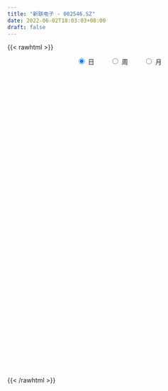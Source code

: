 ```yaml
---
title: "新联电子 - 002546.SZ"
date: 2022-06-02T18:03:03+08:00
draft: false
---
```

{{< rawhtml >}}
    <div style="text-align: center">
        <label style="padding: 1rem;"><input style="margin-right: .5rem" type="radio" name="period" value="D" checked onclick="period_change(this)">日</label>
        <label style="padding: 1rem;"><input style="margin-right: .5rem" type="radio" name="period" value="W" onclick="period_change(this)">周</label>
        <label style="padding: 1rem;"><input style="margin-right: .5rem" type="radio" name="period" value="M" onclick="period_change(this)">月</label>
    </div>
    <div id="chart" style="height: 700px;"></div> 
    <script type="text/javascript">
        const D_v = [25458.0,32261.0,32864.2,29383.33,43406.6,25658.0,47943.0,153432.0,89675.0,58118.17,30595.63,32075.29,45009.59,70791.46,46049.23,38234.3,62590.14,47671.0,34163.8,38005.6,66937.0,41324.8,51069.06,35814.59,30268.0,40626.0,21917.4,40155.0,22915.1,45415.25,25407.0,24013.0,27501.0,27678.8,61052.32,40990.8,33256.6,54341.08,40283.6,26544.2,24374.0,29679.6,63552.8,92047.0,84175.0,69710.0,91303.0,44021.93,94838.8,135465.8,90940.8,56051.8,87094.97,89252.0,46966.65,48334.0,88991.97,86268.34,78062.93,42833.2,75304.0,51144.0,64070.4,44718.0,156198.02,138652.03,104317.8,128582.4,110765.0,107349.92,184891.21,112792.19,110893.34,159595.39,78393.3,85302.8,98377.53,98719.58,96511.19,100420.39,78653.0,93485.91,94662.89,105097.82,193909.27,139108.38,123263.0,152229.48,114308.51,283771.06,219161.59,277258.46,213700.6,170849.32,149253.44,502526.9,498072.05,499593.93,314728.33,257528.5,238511.2,257002.58,518635.42,295926.0,196473.2,149613.75,109771.12,150864.05,169195.74,76079.07,132778.77,84387.74,82849.26,72964.23,98367.05,88659.1,94030.0,107468.21,79021.75,179234.81,155504.33,99129.61,89339.43,98286.03,89274.83,120998.0,172159.58,120444.0,150187.62,102462.14,106805.6,80237.46,101336.0,113264.16,86246.0,104921.0,129547.8,156780.03,129684.44,253393.82,377503.92,231024.2,183038.4,206332.01,144467.2,110276.0,118097.0,84822.6,67351.0,98599.06,94817.0,109314.2,127849.0,140017.2,111936.2,110762.6,110542.2,108972.72,153789.1,101330.21,163474.41,153994.51,124081.03,90283.6,144268.0,91707.62,90768.49,148429.0,95080.0,104730.53,119910.23,90388.26,96508.66,79001.0,87148.24,78106.6,53288.8,61856.0,121530.44,194107.35,96253.87,154481.35,189397.16,115617.35,185364.0,139521.4,382566.56,307315.63,1364936.99,1566355.3,994328.6,728860.01,798055.16,778338.8,653172.86,478201.59,461544.07,442563.16,371573.53,407747.35,247944.4,229190.8,222132.0,260301.39,244714.8,184173.0,292354.0,215200.03,239503.0,190036.0,185460.4,218698.15,257025.0,157786.0,173090.0,142898.89,122690.89,146421.09,167660.89,84896.0,101923.17,115163.0,172223.0,117332.03,276950.0,272780.68,171682.27,113659.8,133049.31,119055.06,76854.0,78867.94,93997.0,132970.0,85323.35,86823.23,78449.35,78530.11,97550.0,86928.95,99421.35,76921.7,123721.0,95758.0,79527.8,84301.2,81265.0,112546.91,119695.0,79193.0]
const D_histogram = [0.0,0.0012763533,0.0039210591,0.0059994917,0.0044094832,0.0050607041,0.0070710117,0.0117261985,0.0120247957,0.0140169434,0.0131051369,0.0123056472,0.0103140657,0.0114852581,0.0088076532,0.0044761633,0.0050685019,0.0029608076,0.0011790553,0.000330489,0.0033014388,0.0021213541,0.0028637448,0.0015747784,0.0003529304,-0.0058690153,-0.007865441,-0.0147489293,-0.0179193079,-0.0140881066,-0.0117807685,-0.0086081323,-0.008868899,-0.0074187123,-0.0043170691,-0.0009712554,-0.0014746395,-0.0049990536,-0.0051154283,-0.0056306568,-0.0063560365,-0.0058842695,-0.0002062369,0.0020560338,0.0065213297,0.0031840243,-0.00870517,-0.0125478979,-0.0072881553,0.0034177262,0.0073954828,0.0107598645,0.0148152577,0.0158665228,0.0149435867,0.015988465,0.0207282226,0.0242972661,0.021784642,0.0180949173,0.0067996452,0.0040775153,-0.0007958499,-0.0035694007,0.0066138804,0.0128821746,0.0176150285,0.0217354228,0.0252064018,0.0203728153,0.024580925,0.0201396876,0.018760418,0.0186916985,0.0162145236,0.0161497366,0.015010869,0.0100333936,0.0003353061,-0.0022412945,-0.0110631099,-0.012462633,-0.0167663564,-0.0239029074,-0.0145174847,-0.0099133827,-0.0129921163,-0.0289915949,-0.0317630968,-0.0215586415,-0.0107268485,0.0056983655,0.004971927,0.0030945637,-0.0108999951,0.0065596822,-0.0031446687,0.0114842842,0.0169592959,0.0138184253,0.0086013244,-0.0034068224,-0.0356268059,-0.0627905357,-0.079474434,-0.0840668046,-0.0832008015,-0.0749403017,-0.0750708321,-0.0694337508,-0.0552134805,-0.0477202206,-0.0357928926,-0.0248209307,-0.013690017,-0.0036499506,0.0071029258,0.016446352,0.0192736665,0.0286736703,0.0333388952,0.0385449674,0.0379856797,0.0375845778,0.034027104,0.0317910947,0.0323426406,0.026880624,0.0261707808,0.0284170706,0.0233992117,0.0191434513,0.0104394085,0.0019324618,-0.0021803453,-0.0001275381,0.0031297293,0.0050495146,0.0060188447,0.011433329,0.0250676445,0.0328712972,0.0333455194,0.0374212323,0.0332445173,0.0246766964,0.0131113349,0.0079016847,0.0031017002,0.0019939232,0.0007011707,0.0025495325,0.0075403321,0.0052874659,0.0049822245,-0.000479404,-0.0005892596,-0.0005285088,0.0034662544,0.002689525,-0.0035960025,-0.0008712882,-0.0041271565,-0.0058460404,-0.0167089675,-0.0205703117,-0.0248993107,-0.0420012756,-0.043780663,-0.0504411549,-0.0405516099,-0.0277347663,-0.0124154624,-0.0026841972,0.0043169359,0.003486435,0.0041645741,0.0012760219,0.0077876306,0.0134502128,0.0182531439,0.0254147654,0.0278778291,0.0259269175,0.0180617058,0.018347846,0.0230481007,0.0525522926,0.0653041975,0.0999239612,0.0913243122,0.0788525927,0.0759151811,0.0604275244,0.0485967821,0.0414820779,0.0197327677,-0.0126467768,-0.0250740435,-0.0370505351,-0.04356498,-0.0500441883,-0.056685776,-0.055293659,-0.0641293624,-0.0640882569,-0.0545103644,-0.0444382605,-0.0395885202,-0.0407287638,-0.0441944575,-0.0392626432,-0.0464672492,-0.051222493,-0.0623727963,-0.0608503055,-0.0621748769,-0.0574146669,-0.0572556085,-0.0534765373,-0.0430374971,-0.035893201,-0.0413175208,-0.0427539032,-0.0644923404,-0.0874583302,-0.0919215298,-0.0920021827,-0.0769966645,-0.059528316,-0.0470399455,-0.02992408,-0.0139277123,-0.0045452493,0.0065920282,0.0182303303,0.0276164854,0.0324833505,0.0399320366,0.0459647661,0.0526035226,0.0591542164,0.0504934289,0.049868077,0.0490928898,0.0455998262,0.0436733144,0.0446446676,0.0485560254,0.0508035291]
const D_fast = [0.0,0.0015954416,0.0052204122,0.0087987178,0.00831108,0.0102274769,0.0140055375,0.0215922739,0.02489707,0.0303934536,0.0327579313,0.0350348533,0.0356217883,0.0396642952,0.0391886036,0.0359761546,0.0378356186,0.0364681262,0.0349811378,0.0342151937,0.0380115032,0.037361757,0.0388200839,0.0379248121,0.0367911967,0.0291019972,0.0251392113,0.0145684906,0.006918285,0.0072274597,0.0065896056,0.0076102088,0.0051322174,0.0047277259,0.0067501019,0.0098531018,0.0089810578,0.0042068803,0.0028116485,0.0008887558,-0.0014256331,-0.0024249334,0.0032015399,0.0059778191,0.0120734474,0.0095321482,-0.0045333387,-0.011513041,-0.0080753373,0.0034849758,0.0093116031,0.015365951,0.0231251585,0.0281430544,0.0309560149,0.0359980095,0.0459198228,0.0555631828,0.0584967191,0.0593307238,0.049735363,0.0480326119,0.0429602842,0.0392943832,0.0511311345,0.0606199723,0.0697565834,0.0793108333,0.0890834128,0.0893430302,0.0996963711,0.1002900556,0.1036008904,0.1082050956,0.1097815515,0.1137541988,0.1163680483,0.1138989214,0.1042846604,0.1011477361,0.0895601432,0.085044962,0.0765496495,0.0634373716,0.0691934231,0.0713191795,0.0649924167,0.0417450395,0.0310327634,0.0358475583,0.0439976392,0.0618474445,0.0623639878,0.0612602654,0.0445407079,0.0636403057,0.0531497877,0.0706498116,0.0803646473,0.080678383,0.0776116131,0.0647517608,0.0236250758,-0.0192362879,-0.0557887947,-0.0813978664,-0.1013320638,-0.1118066393,-0.1307048778,-0.1424262341,-0.142009334,-0.1464461293,-0.1434670244,-0.1387002952,-0.1309918857,-0.121864307,-0.1093356991,-0.0958806849,-0.0882349537,-0.0716665324,-0.0586665837,-0.0438242697,-0.0348871374,-0.0258920948,-0.0209427926,-0.0152310283,-0.0065938223,-0.0053356829,0.0004971692,0.0098477266,0.0106796707,0.0112097731,0.0051155824,-0.0029082489,-0.0075661423,-0.0055452196,-0.0015055198,0.001676644,0.0041506853,0.0124235019,0.0323247285,0.0483462054,0.0571568075,0.0705878285,0.0747222428,0.0723235961,0.0640360683,0.0608018392,0.0567772798,0.0561679836,0.0550505238,0.0575362687,0.0644121513,0.0634811515,0.0644214663,0.0588399867,0.0585828163,0.0585114399,0.0633727667,0.0632684186,0.0560838904,0.0585907826,0.0543031252,0.0511227312,0.0360825623,0.0270786401,0.0165248134,-0.0110774703,-0.0238020234,-0.0430728041,-0.0433211616,-0.0374380096,-0.0252225713,-0.0161623553,-0.0080819883,-0.0080408804,-0.0063215978,-0.0088911445,-0.0004326282,0.0085925072,0.0179587243,0.0314740371,0.0409065581,0.0454373759,0.0420875907,0.0469606924,0.0574229722,0.1000652373,0.1291431916,0.1887439456,0.2029753746,0.2102168033,0.226258187,0.2258774114,0.2261958646,0.2294516799,0.2126355616,0.1770943229,0.1583985454,0.13715942,0.1197537301,0.1007634747,0.0799504429,0.0675191452,0.0426511012,0.0266701425,0.0226204439,0.0215829826,0.0165355929,0.0052131584,-0.0093011497,-0.0141849962,-0.0330064145,-0.0505672816,-0.077310784,-0.0910008695,-0.1078691602,-0.1174626169,-0.1316174606,-0.1412075237,-0.1415278578,-0.1433568619,-0.1591105619,-0.1712354201,-0.2090969425,-0.2539275147,-0.2813710968,-0.3044522954,-0.3086959433,-0.3061096738,-0.3053812897,-0.2957464442,-0.2832320046,-0.2749858539,-0.2622005694,-0.2460046847,-0.2297144083,-0.2167267056,-0.1992950102,-0.1817710893,-0.1619814522,-0.1406422043,-0.1366796345,-0.1248379672,-0.1133399319,-0.105433039,-0.0964412221,-0.0843087021,-0.068258338,-0.053309952]
const D_slow = [0.0,0.0003190883,0.0012993531,0.002799226,0.0039015968,0.0051667729,0.0069345258,0.0098660754,0.0128722743,0.0163765102,0.0196527944,0.0227292062,0.0253077226,0.0281790371,0.0303809504,0.0314999912,0.0327671167,0.0335073186,0.0338020825,0.0338847047,0.0347100644,0.0352404029,0.0359563391,0.0363500337,0.0364382663,0.0349710125,0.0330046522,0.0293174199,0.0248375929,0.0213155663,0.0183703742,0.0162183411,0.0140011163,0.0121464383,0.011067171,0.0108243571,0.0104556973,0.0092059339,0.0079270768,0.0065194126,0.0049304035,0.0034593361,0.0034077768,0.0039217853,0.0055521177,0.0063481238,0.0041718313,0.0010348568,-0.000787182,0.0000672496,0.0019161203,0.0046060864,0.0083099008,0.0122765316,0.0160124282,0.0200095445,0.0251916001,0.0312659167,0.0367120772,0.0412358065,0.0429357178,0.0439550966,0.0437561341,0.0428637839,0.0445172541,0.0477377977,0.0521415548,0.0575754105,0.063877011,0.0689702148,0.0751154461,0.080150368,0.0848404725,0.0895133971,0.093567028,0.0976044621,0.1013571794,0.1038655278,0.1039493543,0.1033890307,0.1006232532,0.0975075949,0.0933160058,0.087340279,0.0837109078,0.0812325621,0.0779845331,0.0707366343,0.0627958602,0.0574061998,0.0547244877,0.056149079,0.0573920608,0.0581657017,0.055440703,0.0570806235,0.0562944563,0.0591655274,0.0634053514,0.0668599577,0.0690102888,0.0681585832,0.0592518817,0.0435542478,0.0236856393,0.0026689381,-0.0181312622,-0.0368663376,-0.0556340457,-0.0729924834,-0.0867958535,-0.0987259087,-0.1076741318,-0.1138793645,-0.1173018687,-0.1182143564,-0.1164386249,-0.1123270369,-0.1075086203,-0.1003402027,-0.0920054789,-0.0823692371,-0.0728728171,-0.0634766727,-0.0549698967,-0.047022123,-0.0389364628,-0.0322163068,-0.0256736116,-0.018569344,-0.0127195411,-0.0079336782,-0.0053238261,-0.0048407107,-0.005385797,-0.0054176815,-0.0046352492,-0.0033728706,-0.0018681594,0.0009901729,0.007257084,0.0154749083,0.0238112881,0.0331665962,0.0414777255,0.0476468996,0.0509247334,0.0529001545,0.0536755796,0.0541740604,0.0543493531,0.0549867362,0.0568718192,0.0581936857,0.0594392418,0.0593193908,0.0591720759,0.0590399487,0.0599065123,0.0605788936,0.0596798929,0.0594620709,0.0584302817,0.0569687716,0.0527915298,0.0476489518,0.0414241241,0.0309238052,0.0199786395,0.0073683508,-0.0027695517,-0.0097032433,-0.0128071089,-0.0134781582,-0.0123989242,-0.0115273154,-0.0104861719,-0.0101671664,-0.0082202588,-0.0048577056,-0.0002944196,0.0060592717,0.013028729,0.0195104584,0.0240258848,0.0286128463,0.0343748715,0.0475129447,0.063838994,0.0888199844,0.1116510624,0.1313642106,0.1503430059,0.165449887,0.1775990825,0.187969602,0.1929027939,0.1897410997,0.1834725888,0.1742099551,0.1633187101,0.150807663,0.136636219,0.1228128042,0.1067804636,0.0907583994,0.0771308083,0.0660212431,0.0561241131,0.0459419222,0.0348933078,0.025077647,0.0134608347,0.0006552114,-0.0149379876,-0.030150564,-0.0456942832,-0.06004795,-0.0743618521,-0.0877309864,-0.0984903607,-0.1074636609,-0.1177930411,-0.1284815169,-0.144604602,-0.1664691846,-0.189449567,-0.2124501127,-0.2316992788,-0.2465813578,-0.2583413442,-0.2658223642,-0.2693042923,-0.2704406046,-0.2687925976,-0.264235015,-0.2573308936,-0.249210056,-0.2392270469,-0.2277358554,-0.2145849747,-0.1997964206,-0.1871730634,-0.1747060442,-0.1624328217,-0.1510328652,-0.1401145366,-0.1289533697,-0.1168143633,-0.104113481]
const D_data = [['2021-05-24', 3.61, 3.6, 3.58, 3.63],['2021-05-25', 3.6, 3.62, 3.6, 3.64],['2021-05-26', 3.63, 3.65, 3.62, 3.66],['2021-05-27', 3.66, 3.66, 3.64, 3.69],['2021-05-28', 3.64, 3.62, 3.6, 3.67],['2021-05-31', 3.64, 3.65, 3.61, 3.65],['2021-06-01', 3.65, 3.68, 3.63, 3.69],['2021-06-02', 3.68, 3.74, 3.67, 3.94],['2021-06-03', 3.7, 3.71, 3.63, 3.78],['2021-06-04', 3.69, 3.75, 3.68, 3.76],['2021-06-07', 3.77, 3.73, 3.72, 3.78],['2021-06-08', 3.71, 3.74, 3.71, 3.75],['2021-06-09', 3.74, 3.73, 3.72, 3.75],['2021-06-10', 3.73, 3.78, 3.7, 3.79],['2021-06-11', 3.78, 3.74, 3.73, 3.81],['2021-06-15', 3.76, 3.71, 3.7, 3.77],['2021-06-16', 3.71, 3.77, 3.68, 3.8],['2021-06-17', 3.76, 3.74, 3.7, 3.79],['2021-06-18', 3.72, 3.74, 3.71, 3.75],['2021-06-21', 3.73, 3.75, 3.73, 3.77],['2021-06-22', 3.76, 3.81, 3.75, 3.83],['2021-06-23', 3.81, 3.77, 3.76, 3.81],['2021-06-24', 3.79, 3.8, 3.76, 3.84],['2021-06-25', 3.79, 3.78, 3.77, 3.8],['2021-06-28', 3.81, 3.78, 3.77, 3.81],['2021-06-29', 3.77, 3.7, 3.7, 3.78],['2021-06-30', 3.7, 3.73, 3.69, 3.73],['2021-07-01', 3.72, 3.64, 3.64, 3.75],['2021-07-02', 3.65, 3.65, 3.62, 3.66],['2021-07-05', 3.65, 3.73, 3.65, 3.73],['2021-07-06', 3.72, 3.72, 3.7, 3.74],['2021-07-07', 3.72, 3.74, 3.7, 3.74],['2021-07-08', 3.74, 3.7, 3.69, 3.76],['2021-07-09', 3.71, 3.72, 3.68, 3.72],['2021-07-12', 3.72, 3.75, 3.71, 3.76],['2021-07-13', 3.75, 3.77, 3.73, 3.78],['2021-07-14', 3.77, 3.73, 3.73, 3.78],['2021-07-15', 3.74, 3.68, 3.64, 3.75],['2021-07-16', 3.68, 3.71, 3.66, 3.75],['2021-07-19', 3.72, 3.7, 3.66, 3.72],['2021-07-20', 3.68, 3.69, 3.68, 3.71],['2021-07-21', 3.69, 3.7, 3.69, 3.73],['2021-07-22', 3.71, 3.78, 3.69, 3.78],['2021-07-23', 3.79, 3.76, 3.74, 3.84],['2021-07-26', 3.77, 3.81, 3.73, 3.81],['2021-07-27', 3.8, 3.72, 3.72, 3.82],['2021-07-28', 3.72, 3.57, 3.55, 3.73],['2021-07-29', 3.61, 3.62, 3.57, 3.62],['2021-07-30', 3.64, 3.73, 3.59, 3.81],['2021-08-02', 3.68, 3.84, 3.67, 3.85],['2021-08-03', 3.84, 3.8, 3.79, 3.87],['2021-08-04', 3.8, 3.82, 3.79, 3.84],['2021-08-05', 3.82, 3.86, 3.78, 3.87],['2021-08-06', 3.86, 3.85, 3.83, 3.93],['2021-08-09', 3.84, 3.84, 3.82, 3.88],['2021-08-10', 3.85, 3.88, 3.84, 3.92],['2021-08-11', 3.87, 3.96, 3.85, 3.97],['2021-08-12', 3.96, 3.99, 3.93, 4.01],['2021-08-13', 3.98, 3.94, 3.9, 3.98],['2021-08-16', 3.93, 3.93, 3.92, 3.97],['2021-08-17', 3.93, 3.81, 3.81, 3.94],['2021-08-18', 3.8, 3.89, 3.79, 3.91],['2021-08-19', 3.88, 3.85, 3.8, 3.89],['2021-08-20', 3.85, 3.86, 3.78, 3.86],['2021-08-23', 3.89, 4.05, 3.87, 4.06],['2021-08-24', 4.06, 4.06, 4.02, 4.11],['2021-08-25', 4.06, 4.09, 4.03, 4.11],['2021-08-26', 4.1, 4.13, 4.05, 4.18],['2021-08-27', 4.13, 4.17, 4.06, 4.18],['2021-08-30', 4.17, 4.09, 4.07, 4.18],['2021-08-31', 4.1, 4.23, 4.08, 4.24],['2021-09-01', 4.25, 4.15, 4.13, 4.27],['2021-09-02', 4.14, 4.2, 4.12, 4.22],['2021-09-03', 4.19, 4.24, 4.18, 4.35],['2021-09-06', 4.24, 4.23, 4.2, 4.29],['2021-09-07', 4.23, 4.28, 4.22, 4.3],['2021-09-08', 4.3, 4.29, 4.25, 4.34],['2021-09-09', 4.29, 4.25, 4.22, 4.3],['2021-09-10', 4.26, 4.17, 4.16, 4.3],['2021-09-13', 4.17, 4.24, 4.16, 4.26],['2021-09-14', 4.24, 4.14, 4.11, 4.27],['2021-09-15', 4.14, 4.21, 4.14, 4.24],['2021-09-16', 4.21, 4.16, 4.11, 4.27],['2021-09-17', 4.15, 4.09, 4.03, 4.18],['2021-09-22', 4.07, 4.3, 4.04, 4.32],['2021-09-23', 4.32, 4.28, 4.26, 4.4],['2021-09-24', 4.29, 4.19, 4.15, 4.3],['2021-09-27', 4.2, 3.97, 3.91, 4.26],['2021-09-28', 3.97, 4.07, 3.94, 4.15],['2021-09-29', 4.05, 4.24, 4.01, 4.34],['2021-09-30', 4.24, 4.3, 4.15, 4.32],['2021-10-08', 4.33, 4.45, 4.29, 4.45],['2021-10-11', 4.49, 4.29, 4.23, 4.49],['2021-10-12', 4.27, 4.28, 4.2, 4.37],['2021-10-13', 4.27, 4.09, 4.04, 4.28],['2021-10-14', 4.12, 4.5, 4.1, 4.5],['2021-10-15', 4.25, 4.19, 4.16, 4.3],['2021-10-18', 4.15, 4.52, 4.12, 4.61],['2021-10-19', 4.52, 4.48, 4.43, 4.55],['2021-10-20', 4.48, 4.4, 4.39, 4.59],['2021-10-21', 4.39, 4.37, 4.33, 4.49],['2021-10-22', 4.37, 4.25, 4.21, 4.41],['2021-10-25', 4.07, 3.87, 3.83, 4.07],['2021-10-26', 3.81, 3.74, 3.72, 3.86],['2021-10-27', 3.75, 3.7, 3.63, 3.75],['2021-10-28', 3.68, 3.73, 3.63, 3.73],['2021-10-29', 3.71, 3.72, 3.66, 3.73],['2021-11-01', 3.71, 3.77, 3.66, 3.78],['2021-11-02', 3.75, 3.62, 3.59, 3.78],['2021-11-03', 3.61, 3.64, 3.6, 3.65],['2021-11-04', 3.64, 3.74, 3.62, 3.75],['2021-11-05', 3.73, 3.66, 3.66, 3.74],['2021-11-08', 3.67, 3.72, 3.64, 3.74],['2021-11-09', 3.72, 3.73, 3.69, 3.75],['2021-11-10', 3.72, 3.76, 3.65, 3.76],['2021-11-11', 3.75, 3.78, 3.74, 3.79],['2021-11-12', 3.76, 3.83, 3.76, 3.84],['2021-11-15', 3.83, 3.86, 3.8, 3.88],['2021-11-16', 3.84, 3.81, 3.8, 3.88],['2021-11-17', 3.81, 3.93, 3.8, 3.94],['2021-11-18', 3.9, 3.92, 3.88, 3.97],['2021-11-19', 3.91, 3.97, 3.89, 3.99],['2021-11-22', 3.97, 3.93, 3.91, 3.98],['2021-11-23', 3.93, 3.95, 3.9, 3.99],['2021-11-24', 3.93, 3.92, 3.89, 3.95],['2021-11-25', 3.92, 3.94, 3.88, 3.98],['2021-11-26', 3.95, 3.99, 3.94, 4.05],['2021-11-29', 3.95, 3.92, 3.9, 3.96],['2021-11-30', 3.95, 3.98, 3.94, 4.06],['2021-12-01', 3.96, 4.04, 3.96, 4.06],['2021-12-02', 4.02, 3.96, 3.94, 4.03],['2021-12-03', 3.96, 3.96, 3.93, 4.0],['2021-12-06', 3.97, 3.88, 3.87, 3.97],['2021-12-07', 3.89, 3.84, 3.79, 3.92],['2021-12-08', 3.84, 3.86, 3.81, 3.89],['2021-12-09', 3.86, 3.93, 3.84, 3.93],['2021-12-10', 3.92, 3.96, 3.87, 3.99],['2021-12-13', 3.98, 3.96, 3.92, 3.98],['2021-12-14', 3.94, 3.96, 3.93, 3.99],['2021-12-15', 3.96, 4.04, 3.94, 4.17],['2021-12-16', 4.05, 4.21, 4.05, 4.3],['2021-12-17', 4.18, 4.22, 4.14, 4.26],['2021-12-20', 4.26, 4.18, 4.14, 4.27],['2021-12-21', 4.17, 4.27, 4.15, 4.31],['2021-12-22', 4.28, 4.2, 4.16, 4.29],['2021-12-23', 4.2, 4.14, 4.14, 4.22],['2021-12-24', 4.14, 4.07, 4.05, 4.17],['2021-12-27', 4.07, 4.12, 4.06, 4.15],['2021-12-28', 4.11, 4.11, 4.07, 4.14],['2021-12-29', 4.11, 4.15, 4.07, 4.18],['2021-12-30', 4.14, 4.15, 4.13, 4.19],['2021-12-31', 4.16, 4.2, 4.13, 4.24],['2022-01-04', 4.2, 4.27, 4.19, 4.29],['2022-01-05', 4.25, 4.2, 4.16, 4.27],['2022-01-06', 4.17, 4.23, 4.16, 4.26],['2022-01-07', 4.23, 4.16, 4.15, 4.25],['2022-01-10', 4.14, 4.22, 4.1, 4.24],['2022-01-11', 4.22, 4.23, 4.22, 4.28],['2022-01-12', 4.22, 4.3, 4.22, 4.33],['2022-01-13', 4.3, 4.26, 4.24, 4.32],['2022-01-14', 4.27, 4.18, 4.15, 4.32],['2022-01-17', 4.2, 4.29, 4.18, 4.32],['2022-01-18', 4.3, 4.22, 4.19, 4.33],['2022-01-19', 4.2, 4.23, 4.18, 4.26],['2022-01-20', 4.22, 4.08, 4.08, 4.27],['2022-01-21', 4.08, 4.12, 4.06, 4.16],['2022-01-24', 4.11, 4.08, 4.06, 4.22],['2022-01-25', 4.07, 3.84, 3.82, 4.07],['2022-01-26', 3.85, 3.95, 3.84, 3.98],['2022-01-27', 3.95, 3.83, 3.83, 3.95],['2022-01-28', 3.85, 4.01, 3.83, 4.06],['2022-02-07', 4.03, 4.08, 3.99, 4.11],['2022-02-08', 4.08, 4.17, 4.04, 4.17],['2022-02-09', 4.17, 4.16, 4.12, 4.18],['2022-02-10', 4.16, 4.17, 4.12, 4.19],['2022-02-11', 4.16, 4.09, 4.07, 4.16],['2022-02-14', 4.07, 4.11, 4.05, 4.12],['2022-02-15', 4.11, 4.06, 4.02, 4.14],['2022-02-16', 4.08, 4.19, 4.07, 4.2],['2022-02-17', 4.21, 4.22, 4.18, 4.29],['2022-02-18', 4.24, 4.25, 4.19, 4.27],['2022-02-21', 4.25, 4.33, 4.22, 4.37],['2022-02-22', 4.35, 4.32, 4.27, 4.37],['2022-02-23', 4.29, 4.29, 4.26, 4.35],['2022-02-24', 4.29, 4.21, 4.13, 4.32],['2022-02-25', 4.27, 4.31, 4.25, 4.34],['2022-02-28', 4.4, 4.4, 4.33, 4.47],['2022-03-01', 4.49, 4.84, 4.46, 4.84],['2022-03-02', 5.32, 4.8, 4.73, 5.32],['2022-03-03', 4.77, 5.28, 4.68, 5.28],['2022-03-04', 5.1, 4.9, 4.81, 5.17],['2022-03-07', 4.87, 4.88, 4.85, 5.2],['2022-03-08', 4.85, 5.04, 4.8, 5.26],['2022-03-09', 5.0, 4.91, 4.65, 5.11],['2022-03-10', 5.0, 4.95, 4.81, 5.05],['2022-03-11', 4.85, 5.02, 4.68, 5.02],['2022-03-14', 5.03, 4.81, 4.8, 5.18],['2022-03-15', 4.81, 4.56, 4.54, 4.94],['2022-03-16', 4.61, 4.7, 4.45, 4.73],['2022-03-17', 4.7, 4.64, 4.5, 4.79],['2022-03-18', 4.56, 4.65, 4.56, 4.7],['2022-03-21', 4.68, 4.6, 4.53, 4.71],['2022-03-22', 4.58, 4.54, 4.5, 4.63],['2022-03-23', 4.55, 4.6, 4.5, 4.68],['2022-03-24', 4.55, 4.42, 4.4, 4.58],['2022-03-25', 4.47, 4.47, 4.45, 4.58],['2022-03-28', 4.42, 4.58, 4.4, 4.72],['2022-03-29', 4.63, 4.61, 4.54, 4.69],['2022-03-30', 4.61, 4.56, 4.49, 4.64],['2022-03-31', 4.44, 4.47, 4.41, 4.5],['2022-04-01', 4.42, 4.4, 4.33, 4.44],['2022-04-06', 4.41, 4.48, 4.39, 4.52],['2022-04-07', 4.49, 4.29, 4.26, 4.5],['2022-04-08', 4.28, 4.25, 4.16, 4.3],['2022-04-11', 4.25, 4.08, 4.05, 4.26],['2022-04-12', 4.07, 4.16, 4.06, 4.17],['2022-04-13', 4.14, 4.07, 4.07, 4.16],['2022-04-14', 4.11, 4.1, 4.08, 4.16],['2022-04-15', 4.08, 4.0, 3.94, 4.09],['2022-04-18', 3.97, 4.0, 3.92, 4.03],['2022-04-19', 3.99, 4.07, 3.99, 4.08],['2022-04-20', 4.07, 4.03, 4.01, 4.12],['2022-04-21', 4.0, 3.83, 3.82, 4.02],['2022-04-22', 3.83, 3.81, 3.75, 3.87],['2022-04-25', 3.71, 3.43, 3.43, 3.71],['2022-04-26', 3.36, 3.21, 3.18, 3.39],['2022-04-27', 3.13, 3.27, 3.11, 3.28],['2022-04-28', 3.24, 3.21, 3.17, 3.3],['2022-04-29', 3.22, 3.34, 3.18, 3.38],['2022-05-05', 3.31, 3.37, 3.31, 3.42],['2022-05-06', 3.29, 3.31, 3.27, 3.35],['2022-05-09', 3.31, 3.38, 3.31, 3.41],['2022-05-10', 3.33, 3.4, 3.33, 3.41],['2022-05-11', 3.41, 3.34, 3.33, 3.47],['2022-05-12', 3.33, 3.38, 3.32, 3.41],['2022-05-13', 3.4, 3.42, 3.35, 3.43],['2022-05-16', 3.43, 3.43, 3.39, 3.45],['2022-05-17', 3.45, 3.4, 3.37, 3.45],['2022-05-18', 3.42, 3.46, 3.4, 3.48],['2022-05-19', 3.42, 3.48, 3.4, 3.49],['2022-05-20', 3.5, 3.53, 3.46, 3.53],['2022-05-23', 3.54, 3.58, 3.5, 3.58],['2022-05-24', 3.55, 3.4, 3.4, 3.59],['2022-05-25', 3.41, 3.49, 3.4, 3.5],['2022-05-26', 3.51, 3.5, 3.43, 3.53],['2022-05-27', 3.55, 3.47, 3.43, 3.55],['2022-05-30', 3.48, 3.49, 3.44, 3.5],['2022-05-31', 3.52, 3.54, 3.45, 3.55],['2022-06-01', 3.51, 3.61, 3.51, 3.62],['2022-06-02', 3.6, 3.63, 3.55, 3.64]]
const W_v = [228195.55,315691.71,262747.96,214602.1,395298.88,243568.71,1074716.01,439629.9300000001,302815.14,263390.81,253550.61,173008.19,168680.76,131156.56,162098.45,301693.0,259204.84,143653.36,116899.86,165289.67,254159.43,111838.07,107467.25,111226.2,134729.59,200531.86,190110.55,255989.85,554541.72,587222.29,149365.8,523338.59,400926.88,485433.87,422210.79,557786.14,426228.75,480155.25,228723.33,455024.43,254874.18,438476.66,258087.32,295890.94,265287.27,227990.4,245014.27,230945.66,155222.75,159472.38,130878.74,221758.56,265384.41,192367.92,147055.48,164917.12,163599.92,161160.69,159369.64,153594.46,221032.87,130662.43,171525.01,290245.79,169724.46,173295.43,188850.17,352556.68,293728.88,192574.72,245870.68,159324.1,118193.31,139049.73,194861.29,532695.61,249638.75,185922.55,206948.76,311188.87,473814.39,839824.0399999999,1083487.22,2750526.5600000001,1724116.51,723286.17,896756.6799999999,625474.16,586606.3200000001,492086.27,160522.29,391366.72,269882.72,248747.49,367091.6200000001,280426.32,221808.21,344759.1699999999,233980.33,295983.7,261921.63,269747.28,261247.34,214976.84,289968.93,224590.55,291164.22,322959.95,377328.54,367016.05,397104.8,1180805.4000000001,113403.0,179016.9,213102.44,189449.29,332192.31,242750.53,167178.18,250242.92,190456.9,182886.39,331634.1899999999,427257.04,332603.15,340501.21,374044.8,259161.31,267531.96,359416.72,296822.52,559088.3,949205.1100000001,1435468.8799999999,3136647.5700000003,2119805.1099999999,2035092.0699999998,689364.59,490494.71,532135.49,811336.65,494733.62,351470.23,495710.1,384285.76,325389.51,424297.58,266971.52,311006.54,202025.73,419275.49,989871.66,833483.1599999999,678102.4700000001,597511.8800000001,594290.16,781647.66,1257676.99,840285.9799999999,712886.23,1357531.75,513245.41,373803.2,139225.06,50533.06,335702.16,233639.63,393904.92,523231.99,575059.48,552958.6,450725.27,314787.08,289163.85,203502.04,287580.16,240272.3,446679.51,410941.29,213152.65,178829.72,174365.16,68022.38,134559.07,233717.84,204595.98,219870.0,238719.2,220306.13,221433.0,165721.6,269810.66,250000.57,230142.96,43737.93,183555.5,163301.4,163373.13,374826.17,224521.2,182659.24,233151.05,155881.5,150015.05,229924.4,236197.6,384048.73,458805.37,348623.89,278069.6,638515.25,675522.05,457304.4,472320.0100000001,456280.65,769470.64,277258.46,1534402.3100000001,1567364.54,1270419.4899999998,613305.37,436869.64,620358.71,570057.87,560136.8199999999,535314.9600000001,1148386.4099999999,762210.6100000001,454903.86,490565.0,638108.64,604334.76,558918.25,431152.76,527036.46,784381.26,4615503.0800000001,3436628.4199999995,1931372.5099999998,1140511.99,1122553.4299999999,633509.15,752761.76,591537.2,968122.0600000001,195909.06,477981.52,440879.76,460229.7,392699.91]
const W_histogram = [0.0,0.015954416,0.0282724978,0.0235613369,0.0396404975,0.0461193784,0.0544325372,0.0531247073,0.0533922245,0.0385570073,0.0277090289,0.0230565723,0.0020570351,-0.0134143307,-0.0360663169,-0.0511003168,-0.0802384114,-0.1024664465,-0.1106683218,-0.1221602133,-0.1195171322,-0.1142624414,-0.1035568167,-0.0852925954,-0.0732646601,-0.067523577,-0.0524683191,-0.0935097095,-0.0914037874,-0.104275692,-0.0981813809,-0.0745515222,-0.0416376967,-0.0192134198,-0.0166208713,0.0162013455,0.0336664032,0.0309409618,0.0201000946,0.0206495357,0.028900511,0.0382893755,0.0401538784,0.0383893512,0.021591688,-0.0018825744,-0.0263922195,-0.052120363,-0.0548085507,-0.0574679642,-0.0489899477,-0.0306730963,-0.0102706264,-0.0132195892,-0.0006257561,0.003820468,0.0156816752,0.0257893346,0.0322947351,0.0405949158,0.0507687501,0.0531716164,0.021100514,0.0220235848,0.0256592331,0.0326605331,0.042606252,0.0697334123,0.0600998621,0.0590640929,0.0697186903,0.0640087896,0.0571298447,0.0471958543,0.0568200369,0.0678580574,0.0637327111,0.0622996142,0.0522762727,0.0494003804,0.0574243028,0.0793866285,0.1170493322,0.1923059104,0.2235627353,0.2206260517,0.2265411125,0.1848473805,0.1508156211,0.0968612572,0.0413236977,-0.0187707591,-0.0702320614,-0.1064045671,-0.1193684317,-0.1512954562,-0.1573518299,-0.1331151497,-0.1163855661,-0.1049730115,-0.1087392573,-0.1094486535,-0.1105081388,-0.1178614091,-0.1246763415,-0.1126434958,-0.0859803889,-0.0704943744,-0.0352234809,-0.002722195,0.0237928812,0.0119265391,-0.0048945397,-0.0066974378,-0.0123791649,-0.0169751235,-0.0212491027,-0.0282396744,-0.0371403092,-0.029456129,-0.0180943554,-0.0056200764,0.0075485631,0.0191685345,0.0246977671,0.040103186,0.0499508235,0.0454740476,0.0334263956,0.0120834244,0.0006836831,0.0158956764,0.0093013005,0.0742410963,0.1070533498,0.1311663228,0.0991241577,0.0499314118,0.021171924,0.0079553246,0.0000499977,-0.0200664462,-0.0224855967,-0.0346941905,-0.0548722545,-0.0584409431,-0.0538316284,-0.0512353774,-0.0422620799,-0.0379621409,-0.0214140196,0.0000778222,0.0069488844,0.0125761911,0.0139093964,0.0201076707,0.035366289,0.0477651469,0.0505927844,0.0529014153,0.0380505553,0.0233470665,-0.001395487,-0.0196429263,-0.0245217264,-0.0194333244,-0.0242745392,-0.0254576847,-0.0133789748,0.0013039035,0.0142936449,0.0146596363,0.0159951806,0.0012393614,-0.0024098604,-0.008473541,-0.0086934335,-0.0141536846,-0.0359817057,-0.050249865,-0.0633843957,-0.0781662734,-0.0770732132,-0.0595299177,-0.043308904,-0.0242010571,-0.0150793077,-0.0018114562,0.0088964611,0.0142273746,0.0190670871,0.0303217039,0.026430841,0.0074472194,-0.0015109495,-0.0030741364,-0.0088478133,-0.0099177691,-0.0009408873,0.0049302464,0.0091739223,0.014706876,0.0098753548,0.0115418826,0.0120621801,0.0156383355,0.0158013194,0.0233530849,0.0331723631,0.0329735222,0.0513196775,0.064894534,0.0656848359,0.057632712,0.0558162554,0.058514376,0.0663200467,0.0506014457,0.0412686035,-0.001319007,-0.0325202407,-0.0401969111,-0.0345493301,-0.0284257967,-0.0254510465,-0.0226332958,-0.003417482,-0.0010884578,0.0084055892,0.0110246793,0.0130013148,0.0093366081,-0.000884036,-0.0025506604,0.0063428027,0.0149926911,0.0568256607,0.0871403701,0.0771772442,0.0544404886,0.0317852297,0.0051908195,-0.0288720489,-0.0619355052,-0.1103670908,-0.1375609372,-0.1407698317,-0.1284563646,-0.117615499,-0.093957972]
const W_fast = [0.0,0.0199430199,0.0393292262,0.0405083995,0.0664976846,0.0845064101,0.1064277032,0.1184010501,0.1320166234,0.126820658,0.1228999369,0.1240116234,0.103526345,0.0847013964,0.0530328311,0.0252237519,-0.0239739455,-0.0718185922,-0.107687548,-0.1497194929,-0.1769556948,-0.2002666143,-0.2154501938,-0.2185091214,-0.224797351,-0.2359371622,-0.233998984,-0.2984178018,-0.3191628266,-0.3581036542,-0.3765546884,-0.3715627101,-0.3490583088,-0.3314373869,-0.3330000562,-0.296127503,-0.2702458445,-0.2652360455,-0.271051889,-0.265340064,-0.249863961,-0.2309027526,-0.2189997801,-0.2111669695,-0.2225667107,-0.2465116168,-0.2776193167,-0.316377551,-0.3327678764,-0.3497942809,-0.3535637513,-0.3429151739,-0.3250803607,-0.3313342208,-0.3188968266,-0.3134954856,-0.2977138596,-0.2811588665,-0.2665797822,-0.2481308726,-0.2252648507,-0.2095690804,-0.2363650542,-0.2299360873,-0.2198856307,-0.2047191974,-0.1841219155,-0.1395614022,-0.1341699868,-0.1204397328,-0.0923554628,-0.0820631662,-0.0746596498,-0.0727946766,-0.0489654848,-0.02096295,-0.0091551185,0.0049866881,0.0080324148,0.0175066177,0.0398866157,0.0816955985,0.1486206353,0.271953691,0.3591011998,0.4113210291,0.473871368,0.4783894812,0.4820616271,0.4523225775,0.4071159423,0.3423287958,0.2733094782,0.2105358307,0.1677298582,0.0979789696,0.0525846384,0.0435425312,0.0311757233,0.016345025,-0.0146060352,-0.0426775947,-0.0713641147,-0.1081827373,-0.1461667551,-0.1622947833,-0.1571267736,-0.1592643527,-0.1327993294,-0.1009785923,-0.0685152958,-0.0774000032,-0.0954447169,-0.0989219744,-0.1076984927,-0.1165382322,-0.1261244871,-0.1401749774,-0.1583606895,-0.1580405416,-0.1512023568,-0.1401330968,-0.1250773166,-0.1086652116,-0.0969615373,-0.0715303219,-0.0491949785,-0.0423032425,-0.0459942956,-0.0643164107,-0.0755452313,-0.0563593188,-0.0606283695,0.0228717004,0.0824472913,0.139351845,0.1320907193,0.0953808263,0.0719143195,0.0606865513,0.0527937238,0.0276606683,0.0196201187,-0.0012620227,-0.0351581503,-0.0533370748,-0.0621856672,-0.0723982605,-0.073990483,-0.0791810792,-0.0679864628,-0.0464751654,-0.0378668822,-0.0290955277,-0.0242849733,-0.0130597814,0.0110404092,0.0353805539,0.0508563874,0.0663903722,0.061052151,0.0521854289,0.0270940035,0.0039358327,-0.007073399,-0.0068433281,-0.0177531777,-0.0253007444,-0.0165667782,-0.0015579241,0.0150052286,0.0190361291,0.0243704685,0.0099244897,0.0056728028,-0.0025092631,-0.004902514,-0.0139011862,-0.0447246338,-0.0715552593,-0.1005358889,-0.1348593349,-0.1530345781,-0.1503737619,-0.1449799743,-0.1319223916,-0.1265704691,-0.1137554818,-0.1008234491,-0.091935692,-0.0823292077,-0.0634941649,-0.0607773175,-0.0778991343,-0.0872350406,-0.0895667615,-0.0975523918,-0.1011017899,-0.0923601299,-0.0852564347,-0.0787192782,-0.0695096054,-0.0718722879,-0.0673202894,-0.0637844469,-0.0562987076,-0.0521853938,-0.0387953572,-0.0206829882,-0.0126384486,0.0185376261,0.0483361161,0.065547627,0.0719036811,0.0840412883,0.101368003,0.1257536853,0.1226854458,0.1236697544,0.0807523922,0.0414210983,0.0236952002,0.0207054487,0.0197225328,0.0163345215,0.0134939482,0.0318553914,0.0339123012,0.0455077455,0.0508830054,0.0561099696,0.0547794149,0.0443377619,0.0420334723,0.0525126361,0.0649106973,0.1209500821,0.173049884,0.1823810692,0.1732544357,0.1585454843,0.1332487789,0.0919678983,0.0434205657,-0.0326027925,-0.0941868733,-0.1325882257,-0.1523888497,-0.1709518589,-0.1707838249]
const W_slow = [0.0,0.003988604,0.0110567284,0.0169470626,0.026857187,0.0383870316,0.0519951659,0.0652763428,0.0786243989,0.0882636507,0.095190908,0.100955051,0.1014693098,0.0981157271,0.0890991479,0.0763240687,0.0562644659,0.0306478543,0.0029807738,-0.0275592795,-0.0574385626,-0.0860041729,-0.1118933771,-0.1332165259,-0.1515326909,-0.1684135852,-0.181530665,-0.2049080923,-0.2277590392,-0.2538279622,-0.2783733074,-0.297011188,-0.3074206122,-0.3122239671,-0.3163791849,-0.3123288486,-0.3039122478,-0.2961770073,-0.2911519836,-0.2859895997,-0.278764472,-0.2691921281,-0.2591536585,-0.2495563207,-0.2441583987,-0.2446290423,-0.2512270972,-0.2642571879,-0.2779593256,-0.2923263167,-0.3045738036,-0.3122420777,-0.3148097343,-0.3181146316,-0.3182710706,-0.3173159536,-0.3133955348,-0.3069482011,-0.2988745174,-0.2887257884,-0.2760336009,-0.2627406968,-0.2574655683,-0.2519596721,-0.2455448638,-0.2373797305,-0.2267281675,-0.2092948144,-0.1942698489,-0.1795038257,-0.1620741531,-0.1460719557,-0.1317894945,-0.119990531,-0.1057855217,-0.0888210074,-0.0728878296,-0.0573129261,-0.0442438579,-0.0318937628,-0.0175376871,0.00230897,0.0315713031,0.0796477807,0.1355384645,0.1906949774,0.2473302555,0.2935421007,0.3312460059,0.3554613203,0.3657922447,0.3610995549,0.3435415396,0.3169403978,0.2870982899,0.2492744258,0.2099364683,0.1766576809,0.1475612894,0.1213180365,0.0941332222,0.0667710588,0.0391440241,0.0096786718,-0.0214904136,-0.0496512875,-0.0711463847,-0.0887699783,-0.0975758485,-0.0982563973,-0.092308177,-0.0893265422,-0.0905501772,-0.0922245366,-0.0953193278,-0.0995631087,-0.1048753844,-0.111935303,-0.1212203803,-0.1285844125,-0.1331080014,-0.1345130205,-0.1326258797,-0.1278337461,-0.1216593043,-0.1116335078,-0.099145802,-0.0877772901,-0.0794206912,-0.0763998351,-0.0762289143,-0.0722549952,-0.0699296701,-0.051369396,-0.0246060585,0.0081855222,0.0329665616,0.0454494145,0.0507423955,0.0527312267,0.0527437261,0.0477271145,0.0421057154,0.0334321677,0.0197141041,0.0051038683,-0.0083540388,-0.0211628831,-0.0317284031,-0.0412189383,-0.0465724432,-0.0465529877,-0.0448157666,-0.0416717188,-0.0381943697,-0.033167452,-0.0243258798,-0.012384593,0.0002636031,0.0134889569,0.0230015957,0.0288383623,0.0284894906,0.023578759,0.0174483274,0.0125899963,0.0065213615,0.0001569403,-0.0031878034,-0.0028618275,0.0007115837,0.0043764928,0.0083752879,0.0086851283,0.0080826632,0.0059642779,0.0037909196,0.0002524984,-0.008742928,-0.0213053943,-0.0371514932,-0.0566930615,-0.0759613648,-0.0908438443,-0.1016710703,-0.1077213345,-0.1114911614,-0.1119440255,-0.1097199102,-0.1061630666,-0.1013962948,-0.0938158688,-0.0872081586,-0.0853463537,-0.0857240911,-0.0864926252,-0.0887045785,-0.0911840208,-0.0914192426,-0.090186681,-0.0878932005,-0.0842164814,-0.0817476427,-0.0788621721,-0.075846627,-0.0719370432,-0.0679867133,-0.0621484421,-0.0538553513,-0.0456119708,-0.0327820514,-0.0165584179,-0.0001372089,0.0142709691,0.0282250329,0.0428536269,0.0594336386,0.072084,0.0824011509,0.0820713992,0.073941339,0.0638921112,0.0552547787,0.0481483295,0.0417855679,0.036127244,0.0352728735,0.035000759,0.0371021563,0.0398583261,0.0431086548,0.0454428068,0.0452217979,0.0445841327,0.0461698334,0.0499180062,0.0641244214,0.0859095139,0.105203825,0.1188139471,0.1267602546,0.1280579594,0.1208399472,0.1053560709,0.0777642982,0.0433740639,0.008181606,-0.0239324852,-0.0533363599,-0.0768258529]
const W_data = [['2017-07-21', 5.85, 5.75, 5.4, 5.86],['2017-07-28', 5.73, 6.0, 5.7, 6.03],['2017-08-04', 6.01, 6.05, 5.92, 6.13],['2017-08-11', 6.02, 5.88, 5.82, 6.1],['2017-08-18', 5.88, 6.2, 5.88, 6.38],['2017-08-25', 6.18, 6.18, 6.04, 6.28],['2017-09-01', 6.18, 6.29, 6.15, 6.89],['2017-09-08', 6.31, 6.24, 6.21, 6.34],['2017-09-15', 6.24, 6.31, 6.22, 6.38],['2017-09-22', 6.3, 6.13, 6.12, 6.39],['2017-09-29', 6.14, 6.15, 5.91, 6.18],['2017-10-13', 6.2, 6.22, 6.15, 6.29],['2017-10-20', 6.23, 5.97, 5.9, 6.23],['2017-10-27', 5.97, 5.95, 5.88, 5.98],['2017-11-03', 5.92, 5.75, 5.7, 5.95],['2017-11-10', 5.77, 5.72, 5.65, 5.93],['2017-11-17', 5.72, 5.38, 5.3, 5.8],['2017-11-24', 5.34, 5.26, 5.21, 5.39],['2017-12-01', 5.26, 5.27, 5.2, 5.29],['2017-12-08', 5.27, 5.08, 5.0, 5.33],['2017-12-15', 5.1, 5.13, 5.08, 5.38],['2017-12-22', 5.11, 5.08, 5.03, 5.18],['2017-12-29', 5.08, 5.09, 4.98, 5.11],['2018-01-05', 5.08, 5.17, 5.08, 5.18],['2018-01-12', 5.17, 5.09, 5.04, 5.18],['2018-01-19', 5.09, 4.98, 4.92, 5.09],['2018-01-26', 4.97, 5.08, 4.94, 5.17],['2018-02-02', 5.05, 4.22, 4.2, 5.08],['2018-02-09', 4.23, 4.55, 3.97, 4.55],['2018-02-14', 4.48, 4.22, 4.2, 4.63],['2018-02-23', 4.26, 4.32, 4.25, 4.34],['2018-03-02', 4.33, 4.51, 4.3, 4.7],['2018-03-09', 4.49, 4.69, 4.43, 4.75],['2018-03-16', 4.7, 4.64, 4.49, 4.91],['2018-03-23', 4.61, 4.4, 4.31, 4.75],['2018-03-30', 4.33, 4.83, 4.25, 4.88],['2018-04-04', 4.84, 4.75, 4.58, 4.92],['2018-04-13', 4.68, 4.52, 4.5, 4.93],['2018-04-20', 4.51, 4.36, 4.32, 4.51],['2018-04-27', 4.36, 4.45, 4.32, 4.59],['2018-05-04', 4.47, 4.55, 4.33, 4.59],['2018-05-11', 4.54, 4.6, 4.54, 4.71],['2018-05-18', 4.6, 4.53, 4.43, 4.64],['2018-05-25', 4.53, 4.48, 4.44, 4.63],['2018-06-01', 4.38, 4.23, 4.15, 4.38],['2018-06-08', 4.25, 4.01, 3.98, 4.26],['2018-06-15', 4.01, 3.82, 3.76, 4.07],['2018-06-22', 3.79, 3.6, 3.44, 3.79],['2018-06-29', 3.63, 3.73, 3.54, 3.73],['2018-07-06', 3.71, 3.63, 3.56, 3.75],['2018-07-13', 3.64, 3.7, 3.58, 3.74],['2018-07-20', 3.7, 3.82, 3.65, 3.96],['2018-07-27', 3.77, 3.89, 3.77, 4.0],['2018-08-03', 3.89, 3.59, 3.55, 3.89],['2018-08-10', 3.58, 3.76, 3.55, 3.8],['2018-08-17', 3.73, 3.66, 3.65, 3.79],['2018-08-24', 3.66, 3.76, 3.62, 3.82],['2018-08-31', 3.74, 3.77, 3.72, 3.84],['2018-09-07', 3.8, 3.75, 3.69, 3.84],['2018-09-14', 3.74, 3.8, 3.68, 3.84],['2018-09-21', 3.77, 3.87, 3.74, 3.89],['2018-09-28', 3.86, 3.81, 3.78, 3.86],['2018-10-12', 3.75, 3.29, 3.16, 3.75],['2018-10-19', 3.3, 3.6, 3.23, 3.6],['2018-10-26', 3.58, 3.63, 3.55, 3.74],['2018-11-02', 3.64, 3.69, 3.63, 3.74],['2018-11-09', 3.7, 3.77, 3.66, 3.87],['2018-11-16', 3.75, 4.1, 3.75, 4.16],['2018-11-23', 4.1, 3.71, 3.7, 4.16],['2018-11-30', 3.71, 3.81, 3.7, 3.93],['2018-12-07', 3.87, 4.01, 3.86, 4.05],['2018-12-14', 3.99, 3.85, 3.84, 4.04],['2018-12-21', 3.82, 3.83, 3.76, 3.88],['2018-12-28', 3.83, 3.77, 3.72, 3.9],['2019-01-04', 3.78, 4.04, 3.72, 4.17],['2019-01-11', 4.06, 4.15, 4.0, 4.28],['2019-01-18', 4.15, 4.02, 3.95, 4.19],['2019-01-25', 4.01, 4.08, 3.97, 4.1],['2019-02-01', 4.16, 3.98, 3.81, 4.17],['2019-02-15', 3.98, 4.07, 3.96, 4.15],['2019-02-22', 4.1, 4.26, 4.09, 4.3],['2019-03-01', 4.25, 4.57, 4.25, 4.75],['2019-03-08', 4.56, 5.01, 4.51, 5.21],['2019-03-15', 5.51, 5.92, 5.51, 6.67],['2019-03-22', 5.75, 5.84, 5.51, 6.05],['2019-03-29', 5.65, 5.69, 5.35, 5.79],['2019-04-04', 5.71, 6.02, 5.67, 6.2],['2019-04-12', 6.07, 5.53, 5.5, 6.08],['2019-04-19', 5.58, 5.6, 5.41, 5.69],['2019-04-26', 5.64, 5.26, 5.15, 5.66],['2019-04-30', 5.26, 5.05, 4.97, 5.28],['2019-05-10', 4.89, 4.74, 4.36, 4.95],['2019-05-17', 4.74, 4.56, 4.52, 4.83],['2019-05-24', 4.6, 4.49, 4.48, 4.74],['2019-05-31', 4.5, 4.6, 4.45, 4.85],['2019-06-06', 4.61, 4.17, 4.16, 4.65],['2019-06-14', 4.21, 4.3, 4.18, 4.48],['2019-06-21', 4.35, 4.64, 4.28, 4.69],['2019-06-28', 4.62, 4.58, 4.51, 4.72],['2019-07-05', 4.68, 4.52, 4.51, 4.78],['2019-07-12', 4.5, 4.28, 4.2, 4.54],['2019-07-19', 4.28, 4.23, 4.2, 4.41],['2019-07-26', 4.23, 4.14, 4.03, 4.27],['2019-08-02', 4.14, 3.95, 3.91, 4.17],['2019-08-09', 3.92, 3.82, 3.62, 3.97],['2019-08-16', 3.83, 3.97, 3.77, 4.05],['2019-08-23', 4.0, 4.17, 3.98, 4.21],['2019-08-30', 4.11, 4.07, 4.04, 4.22],['2019-09-06', 4.07, 4.4, 4.07, 4.45],['2019-09-12', 4.45, 4.52, 4.4, 4.69],['2019-09-20', 4.52, 4.6, 4.3, 4.64],['2019-09-27', 4.55, 4.16, 4.12, 4.85],['2019-09-30', 4.06, 4.01, 3.94, 4.08],['2019-10-11', 4.02, 4.13, 4.0, 4.18],['2019-10-18', 4.19, 4.04, 4.01, 4.26],['2019-10-25', 4.02, 4.0, 3.94, 4.09],['2019-11-01', 4.06, 3.95, 3.89, 4.13],['2019-11-08', 3.97, 3.85, 3.79, 3.98],['2019-11-15', 3.85, 3.74, 3.68, 3.85],['2019-11-22', 3.74, 3.9, 3.69, 3.96],['2019-11-29', 3.89, 3.96, 3.81, 3.98],['2019-12-06', 3.95, 4.01, 3.9, 4.04],['2019-12-13', 4.02, 4.07, 3.94, 4.09],['2019-12-20', 4.08, 4.11, 4.06, 4.22],['2019-12-27', 4.11, 4.08, 3.97, 4.16],['2020-01-03', 4.05, 4.27, 3.98, 4.32],['2020-01-10', 4.23, 4.29, 4.21, 4.35],['2020-01-17', 4.29, 4.15, 4.14, 4.32],['2020-01-23', 4.13, 4.03, 3.98, 4.27],['2020-02-07', 3.63, 3.83, 3.37, 3.85],['2020-02-14', 3.81, 3.86, 3.79, 3.91],['2020-02-21', 3.84, 4.2, 3.83, 4.21],['2020-02-28', 4.2, 3.95, 3.93, 4.32],['2020-03-06', 3.97, 5.03, 3.97, 5.03],['2020-03-13', 5.01, 4.96, 4.52, 5.55],['2020-03-20', 4.99, 5.1, 4.41, 5.2],['2020-03-27', 4.92, 4.47, 4.47, 5.28],['2020-04-03', 4.45, 4.1, 4.04, 4.45],['2020-04-10', 4.17, 4.18, 4.17, 4.4],['2020-04-17', 4.18, 4.28, 4.07, 4.37],['2020-04-24', 4.27, 4.3, 4.15, 4.56],['2020-04-30', 4.27, 4.07, 3.8, 4.37],['2020-05-08', 4.03, 4.22, 4.01, 4.34],['2020-05-15', 4.22, 4.04, 4.03, 4.28],['2020-05-22', 4.05, 3.82, 3.81, 4.06],['2020-05-29', 3.83, 3.92, 3.79, 3.94],['2020-06-05', 3.94, 3.98, 3.92, 4.04],['2020-06-12', 3.99, 3.93, 3.81, 4.01],['2020-06-19', 3.93, 4.0, 3.89, 4.04],['2020-06-24', 4.0, 3.94, 3.9, 4.04],['2020-07-03', 3.9, 4.12, 3.88, 4.13],['2020-07-10', 4.15, 4.27, 4.14, 4.45],['2020-07-17', 4.3, 4.16, 4.11, 4.49],['2020-07-24', 4.2, 4.18, 4.17, 4.42],['2020-07-31', 4.2, 4.15, 3.99, 4.24],['2020-08-07', 4.18, 4.24, 4.17, 4.37],['2020-08-14', 4.24, 4.43, 4.17, 4.47],['2020-08-21', 4.41, 4.5, 4.34, 4.64],['2020-08-28', 4.52, 4.46, 4.24, 4.53],['2020-09-04', 4.47, 4.51, 4.33, 4.57],['2020-09-11', 4.52, 4.3, 4.21, 4.76],['2020-09-18', 4.3, 4.25, 4.14, 4.37],['2020-09-25', 4.25, 4.03, 4.01, 4.3],['2020-09-30', 4.05, 3.99, 3.97, 4.06],['2020-10-09', 4.03, 4.08, 4.03, 4.1],['2020-10-16', 4.09, 4.19, 4.09, 4.22],['2020-10-23', 4.22, 4.05, 4.02, 4.23],['2020-10-30', 4.06, 4.06, 4.05, 4.2],['2020-11-06', 4.06, 4.24, 4.03, 4.36],['2020-11-13', 4.24, 4.34, 4.21, 4.41],['2020-11-20', 4.34, 4.4, 4.25, 4.41],['2020-11-27', 4.37, 4.29, 4.24, 4.44],['2020-12-04', 4.29, 4.32, 4.26, 4.39],['2020-12-11', 4.32, 4.09, 4.06, 4.32],['2020-12-18', 4.1, 4.18, 4.06, 4.21],['2020-12-25', 4.16, 4.12, 4.05, 4.22],['2020-12-31', 4.11, 4.17, 4.07, 4.22],['2021-01-08', 4.15, 4.08, 4.03, 4.31],['2021-01-15', 4.07, 3.78, 3.69, 4.07],['2021-01-22', 3.8, 3.74, 3.72, 3.86],['2021-01-29', 3.75, 3.63, 3.59, 3.76],['2021-02-05', 3.63, 3.47, 3.41, 3.68],['2021-02-10', 3.46, 3.56, 3.43, 3.57],['2021-02-19', 3.6, 3.75, 3.59, 3.77],['2021-02-26', 3.73, 3.77, 3.72, 3.84],['2021-03-05', 3.77, 3.86, 3.77, 3.87],['2021-03-12', 3.88, 3.78, 3.65, 3.89],['2021-03-19', 3.78, 3.87, 3.76, 3.92],['2021-03-26', 3.88, 3.89, 3.84, 3.93],['2021-04-02', 3.91, 3.86, 3.79, 3.95],['2021-04-09', 3.86, 3.88, 3.85, 3.95],['2021-04-16', 3.88, 4.01, 3.81, 4.06],['2021-04-23', 4.01, 3.85, 3.85, 4.06],['2021-04-30', 3.85, 3.6, 3.57, 3.89],['2021-05-07', 3.6, 3.64, 3.59, 3.65],['2021-05-14', 3.64, 3.69, 3.6, 3.73],['2021-05-21', 3.69, 3.6, 3.5, 3.69],['2021-05-28', 3.61, 3.62, 3.58, 3.69],['2021-06-04', 3.64, 3.75, 3.61, 3.94],['2021-06-11', 3.77, 3.74, 3.7, 3.81],['2021-06-18', 3.76, 3.74, 3.68, 3.8],['2021-06-25', 3.73, 3.78, 3.73, 3.84],['2021-07-02', 3.81, 3.65, 3.62, 3.81],['2021-07-09', 3.65, 3.72, 3.65, 3.76],['2021-07-16', 3.72, 3.71, 3.64, 3.78],['2021-07-23', 3.72, 3.76, 3.66, 3.84],['2021-07-30', 3.77, 3.73, 3.55, 3.82],['2021-08-06', 3.68, 3.85, 3.67, 3.93],['2021-08-13', 3.84, 3.94, 3.82, 4.01],['2021-08-20', 3.93, 3.86, 3.78, 3.97],['2021-08-27', 3.89, 4.17, 3.87, 4.18],['2021-09-03', 4.17, 4.24, 4.07, 4.35],['2021-09-10', 4.24, 4.17, 4.16, 4.34],['2021-09-17', 4.17, 4.09, 4.03, 4.27],['2021-09-24', 4.07, 4.19, 4.04, 4.4],['2021-09-30', 4.2, 4.3, 3.91, 4.34],['2021-10-08', 4.33, 4.45, 4.29, 4.45],['2021-10-15', 4.49, 4.19, 4.04, 4.5],['2021-10-22', 4.15, 4.25, 4.12, 4.61],['2021-10-29', 4.07, 3.72, 3.63, 4.07],['2021-11-05', 3.71, 3.66, 3.59, 3.78],['2021-11-12', 3.67, 3.83, 3.64, 3.84],['2021-11-19', 3.83, 3.97, 3.8, 3.99],['2021-11-26', 3.97, 3.99, 3.88, 4.05],['2021-12-03', 3.95, 3.96, 3.9, 4.06],['2021-12-10', 3.97, 3.96, 3.79, 3.99],['2021-12-17', 3.98, 4.22, 3.92, 4.3],['2021-12-24', 4.26, 4.07, 4.05, 4.31],['2021-12-31', 4.07, 4.2, 4.06, 4.24],['2022-01-07', 4.2, 4.16, 4.15, 4.29],['2022-01-14', 4.14, 4.18, 4.1, 4.33],['2022-01-21', 4.2, 4.12, 4.06, 4.33],['2022-01-28', 4.11, 4.01, 3.82, 4.22],['2022-02-11', 4.03, 4.09, 3.99, 4.19],['2022-02-18', 4.07, 4.25, 4.02, 4.29],['2022-02-25', 4.25, 4.31, 4.13, 4.37],['2022-03-04', 4.4, 4.9, 4.33, 5.32],['2022-03-11', 4.87, 5.02, 4.65, 5.26],['2022-03-18', 5.03, 4.65, 4.45, 5.18],['2022-03-25', 4.68, 4.47, 4.4, 4.71],['2022-04-01', 4.42, 4.4, 4.33, 4.72],['2022-04-08', 4.41, 4.25, 4.16, 4.52],['2022-04-15', 4.25, 4.0, 3.94, 4.26],['2022-04-22', 3.97, 3.81, 3.75, 4.12],['2022-04-29', 3.71, 3.34, 3.11, 3.71],['2022-05-06', 3.31, 3.31, 3.27, 3.42],['2022-05-13', 3.31, 3.42, 3.31, 3.47],['2022-05-20', 3.43, 3.53, 3.37, 3.53],['2022-05-27', 3.54, 3.47, 3.4, 3.59],['2022-06-02', 3.48, 3.63, 3.44, 3.64]]
const M_v = [529950.74,253921.12,142034.86,98228.43,100968.33,281398.27,402513.8500000001,288762.77,414828.4,575604.8,267667.9299999999,162852.29,523026.0000000001,480809.2500000001,225399.57,262529.08,164074.89,257320.88,190807.95,134519.54,124290.61,22564.47,328076.36,258725.4700000001,310737.79,160388.39,376975.99,250667.32,290446.84,299238.9699999999,195123.16,261202.4,295897.99,532901.77,466485.97,414098.61,266228.21,460816.48,506011.22,556962.7899999999,1666343.1599999997,1764144.01,1192165.1799999999,783332.47,730921.4800000001,772958.96,503981.59,489375.85,1346257.1299999999,1997608.1899999999,2099132.5499999998,1439035.54,1985698.6599999999,1844002.8100000003,790024.6800000001,1278620.0,1269817.8300000001,1187636.3099999998,770931.3799999999,1021111.4,8837465.7200000007,6101576.6600000001,3364273.21,5037308.8999999994,2039128.2000000007,1189831.2500000002,1025155.63,653212.1899999999,1141572.7899999998,748884.5800000002,1036183.3099999999,1025209.1800000001,1260814.5599999998,1209694.6999999997,1708710.4200000002,1906502.1799999995,1154091.6499999999,2030136.6599999999,1371282.49,538891.3199999999,890004.2500000002,666253.8700000001,738499.8899999999,1767638.8099999998,2067275.4299999999,1590131.76,1473454.3699999999,898335.0800000002,843017.96,763577.2599999999,664659.4,720695.6900000001,1111805.45,662437.8199999999,1338226.9600000002,1442269.0699999998,6495814.6900000004,2761445.7199999997,1277088.5499999998,1080974.0299999998,1219378.7999999998,1213181.6400000001,2435657.79,852092.14,912297.33,1424846.6500000001,1090773.3999999999,2164532.6499999999,9064826.0199999996,2680252.6699999999,1556855.6000000001,1284773.1300000001,3437772.8999999999,3599200.1999999997,2971392.2399999993,1013779.77,2179090.3999999999,1258190.3700000001,1249603.1700000002,610664.4500000001,1040439.3100000001,980160.7900000002,579625.9600000001,1082311.0600000001,1063255.8799999999,2016255.2399999998,2538656.6199999996,4649444.8000000007,2511223.2100000004,3190321.040000001,2291926.6499999999,2125137.04,11678542.4700000007,3131390.5699999998,1768811.9499999997,198888.0]
const M_histogram = [0.0,-0.2042165242,-0.3133865472,-0.5958623595,-0.5725747212,0.0910819381,-1.1629222671,-2.1177850906,-2.3599333614,-2.3919258588,-2.3884526217,-2.3274941536,-1.986526824,-1.7456923374,-1.459479008,-1.1539477202,-0.8350166224,-0.6067418229,-0.4043908082,-0.1839400177,-0.0379484632,0.1067755193,0.3877410758,0.5974507554,0.6588843333,0.6507389152,0.7561943671,0.6684157895,0.6846853791,0.627825305,0.6428268807,0.5787266686,0.6483303575,0.7474710437,0.8078082368,0.8541362579,0.8962427335,0.5013221625,0.3057848694,0.1854201673,0.3203612897,0.3292741377,0.4602791907,0.488223186,0.4891980053,0.4159434407,0.4049927643,0.4595473689,0.6603803757,1.0825399264,1.9430187705,2.4556087791,1.7814760329,1.0623400264,0.564063032,0.7229997951,0.80716787,1.3123856932,1.0315893516,0.7472211153,-0.0328941813,-0.787926619,-1.2988759593,-1.4311733053,-1.5661069802,-1.566967513,-1.517829473,-1.3975409781,-1.2459880258,-1.1278071626,-1.0730967887,-0.9443570732,-0.8376312322,-0.7860412969,-0.725249997,-0.6002366449,-0.4618535062,-0.3034231136,-0.1745026495,-0.0812879365,-0.0266412738,0.0271929768,0.0680613151,0.0972290061,0.1587938164,0.1911265431,0.2132174415,0.2093760072,0.226657275,0.2468208599,0.2729150519,0.2918020314,0.31728004,0.3358959602,0.3574038772,0.4119675507,0.5204649016,0.53846848,0.5097066153,0.4794206921,0.4174038048,0.3703452525,0.3304560303,0.296398288,0.2715726524,0.2647031337,0.2490614849,0.2307266411,0.2296461475,0.2197682783,0.2005642427,0.1862751536,0.188792866,0.2038351829,0.182078543,0.1692532105,0.1757141205,0.1648061455,0.1195953417,0.0983776438,0.0924482275,0.0687597361,0.0573614553,0.0560477487,0.0558905672,0.0882479589,0.111645897,0.0864657193,0.0855674712,0.0971880215,0.0896591905,0.1073324655,0.1192091853,0.0499772408,0.0183007944,0.0047622842]
const M_fast = [0.0,-0.2552706553,-0.442787315,-0.8742287172,-0.9940847592,-0.3076576154,-1.8523923874,-3.3367014836,-4.1688330947,-4.7988070568,-5.3924469752,-5.9133620454,-6.0690264218,-6.2646150196,-6.3432714422,-6.3262270845,-6.2160501423,-6.1394607985,-6.0382074858,-5.8637416997,-5.727237261,-5.5558193987,-5.1779185732,-4.8188462049,-4.5926915436,-4.4381522329,-4.1436481892,-4.0643228194,-3.876881885,-3.7767856329,-3.601077337,-3.520495882,-3.2888096037,-3.0028011566,-2.7405119042,-2.4806498187,-2.2144826598,-2.4840726901,-2.6031637658,-2.6771734261,-2.4621419813,-2.3709105989,-2.1248357482,-1.9748359564,-1.8515616357,-1.8208303402,-1.7305328256,-1.5610913788,-1.195163278,-0.5023687457,0.843864791,1.9703569944,1.7415932565,1.2880422566,0.9307810201,1.270467732,1.5564277744,2.3897420209,2.3668430173,2.2692800598,1.4809412178,0.5289271254,-0.3067412048,-0.7968318771,-1.323292297,-1.7158947081,-2.0462140363,-2.2753107859,-2.4352548401,-2.5990257675,-2.8125895908,-2.9199391436,-3.0226211107,-3.1675414996,-3.2880626989,-3.3131085081,-3.2901887459,-3.2076141317,-3.12231933,-3.0494266012,-3.0014402569,-2.9408077621,-2.882924095,-2.8294491525,-2.7281858882,-2.6480715256,-2.5726762669,-2.5241736993,-2.4502281128,-2.368359313,-2.2740363579,-2.1821988706,-2.077400852,-1.9748109418,-1.8639520555,-1.7063964944,-1.467782918,-1.3151622196,-1.2164974305,-1.1269281807,-1.0845941167,-1.0390663559,-0.9963415706,-0.9562997408,-0.9132322133,-0.8539259486,-0.8073022261,-0.7679554097,-0.7116243664,-0.666560166,-0.635623141,-0.6033434417,-0.5536275127,-0.4876264001,-0.4638634042,-0.4343754342,-0.383985994,-0.3536924327,-0.3690044011,-0.365627688,-0.3484450474,-0.3549436048,-0.3520015218,-0.3393032912,-0.3254878309,-0.2710684495,-0.2197590372,-0.223322785,-0.2028291653,-0.1669116096,-0.152025643,-0.1075192516,-0.0658402356,-0.1225778699,-0.1496791176,-0.1620270568]
const M_slow = [0.0,-0.0510541311,-0.1294007679,-0.2783663577,-0.421510038,-0.3987395535,-0.6894701203,-1.2189163929,-1.8088997333,-2.406881198,-3.0039943534,-3.5858678918,-4.0824995978,-4.5189226822,-4.8837924342,-5.1722793643,-5.3810335199,-5.5327189756,-5.6338166776,-5.679801682,-5.6892887978,-5.662594918,-5.5656596491,-5.4162969602,-5.2515758769,-5.0888911481,-4.8998425563,-4.7327386089,-4.5615672641,-4.4046109379,-4.2439042177,-4.0992225506,-3.9371399612,-3.7502722003,-3.5483201411,-3.3347860766,-3.1107253932,-2.9853948526,-2.9089486352,-2.8625935934,-2.782503271,-2.7001847366,-2.5851149389,-2.4630591424,-2.3407596411,-2.2367737809,-2.1355255898,-2.0206387476,-1.8555436537,-1.5849086721,-1.0991539795,-0.4852517847,-0.0398827765,0.2257022302,0.3667179881,0.5474679369,0.7492599044,1.0773563277,1.3352536656,1.5220589445,1.5138353991,1.3168537444,0.9921347546,0.6343414282,0.2428146832,-0.1489271951,-0.5283845633,-0.8777698078,-1.1892668143,-1.4712186049,-1.7394928021,-1.9755820704,-2.1849898785,-2.3815002027,-2.562812702,-2.7128718632,-2.8283352397,-2.9041910181,-2.9478166805,-2.9681386646,-2.9747989831,-2.9680007389,-2.9509854101,-2.9266781586,-2.8869797045,-2.8391980687,-2.7858937084,-2.7335497066,-2.6768853878,-2.6151801728,-2.5469514099,-2.474000902,-2.394680892,-2.310706902,-2.2213559327,-2.118364045,-1.9882478196,-1.8536306996,-1.7262040458,-1.6063488728,-1.5019979216,-1.4094116084,-1.3267976009,-1.2526980288,-1.1848048657,-1.1186290823,-1.0563637111,-0.9986820508,-0.9412705139,-0.8863284443,-0.8361873837,-0.7896185953,-0.7424203788,-0.691461583,-0.6459419473,-0.6036286447,-0.5597001145,-0.5184985782,-0.4885997427,-0.4640053318,-0.4408932749,-0.4237033409,-0.4093629771,-0.3953510399,-0.3813783981,-0.3593164084,-0.3314049341,-0.3097885043,-0.2883966365,-0.2640996311,-0.2416848335,-0.2148517171,-0.1850494208,-0.1725551106,-0.167979912,-0.166789341]
const M_data = [['2011-02-28', 42.0, 40.91, 39.51, 46.92],['2011-03-31', 40.78, 37.71, 37.5, 41.97],['2011-04-29', 38.5, 37.83, 37.83, 40.97],['2011-05-31', 38.18, 34.2, 33.32, 39.99],['2011-06-30', 34.43, 36.81, 33.92, 38.2],['2011-07-29', 37.16, 46.45, 37.04, 47.39],['2011-08-31', 45.6, 20.3, 20.0, 48.0],['2011-09-30', 20.3, 16.6, 16.46, 21.19],['2011-10-31', 16.76, 20.27, 16.76, 20.45],['2011-11-30', 20.06, 19.95, 19.51, 22.49],['2011-12-30', 20.85, 18.01, 16.6, 21.0],['2012-01-31', 18.12, 16.54, 15.51, 18.3],['2012-02-29', 16.5, 18.86, 16.01, 20.02],['2012-03-30', 18.8, 17.07, 16.85, 20.7],['2012-04-27', 17.09, 17.11, 16.6, 18.44],['2012-05-31', 17.2, 17.19, 16.62, 18.53],['2012-06-29', 17.17, 17.5, 16.5, 17.61],['2012-07-31', 17.61, 16.49, 15.65, 18.54],['2012-08-31', 16.4, 16.13, 15.86, 17.56],['2012-09-28', 16.1, 16.46, 15.7, 17.45],['2012-10-31', 16.47, 15.62, 15.45, 16.85],['2012-11-30', 15.61, 15.61, 15.48, 15.96],['2013-01-31', 17.17, 17.87, 17.17, 18.9],['2013-02-28', 17.8, 17.92, 17.3, 18.45],['2013-03-29', 17.9, 16.54, 16.52, 18.82],['2013-04-26', 16.2, 15.6, 15.35, 16.49],['2013-05-31', 15.68, 17.14, 15.4, 17.64],['2013-06-28', 17.07, 14.65, 13.4, 17.14],['2013-07-31', 14.65, 15.64, 13.61, 16.48],['2013-08-30', 15.68, 14.5, 14.4, 16.67],['2013-09-30', 14.6, 15.18, 14.53, 15.63],['2013-10-31', 15.16, 13.95, 13.64, 16.04],['2013-11-29', 13.95, 15.56, 13.64, 15.65],['2013-12-31', 15.06, 16.4, 14.2, 17.5],['2014-01-30', 16.4, 16.45, 15.36, 17.1],['2014-02-28', 16.4, 16.74, 16.2, 18.34],['2014-03-31', 16.86, 17.17, 15.4, 17.64],['2014-04-30', 17.28, 10.86, 10.62, 19.27],['2014-05-30', 10.85, 11.66, 10.66, 12.1],['2014-06-30', 11.66, 11.53, 10.78, 12.22],['2014-07-31', 11.58, 14.57, 11.45, 14.78],['2014-08-29', 14.29, 13.25, 12.94, 15.3],['2014-09-30', 13.24, 15.1, 13.19, 15.24],['2014-10-31', 15.09, 14.26, 13.3, 15.54],['2014-11-28', 14.33, 14.05, 12.85, 14.51],['2014-12-31', 14.01, 12.96, 12.4, 14.23],['2015-01-30', 13.05, 13.53, 12.5, 13.83],['2015-02-27', 13.49, 14.52, 13.41, 14.6],['2015-03-31', 14.56, 17.22, 14.34, 17.65],['2015-04-30', 17.17, 22.14, 17.17, 24.8],['2015-05-29', 21.61, 32.14, 18.6, 32.14],['2015-06-30', 34.02, 33.16, 30.4, 40.74],['2015-07-31', 29.84, 19.51, 19.18, 31.0],['2015-08-31', 19.2, 16.32, 15.17, 24.55],['2015-09-30', 16.1, 16.48, 13.7, 17.94],['2015-10-30', 17.11, 24.38, 16.88, 26.58],['2015-11-30', 23.0, 24.81, 21.51, 30.2],['2015-12-31', 24.9, 32.67, 24.4, 34.89],['2016-01-29', 32.85, 24.54, 21.95, 34.01],['2016-02-29', 24.01, 23.88, 23.77, 32.99],['2016-03-31', 23.97, 15.28, 13.61, 41.86],['2016-04-29', 14.95, 11.3, 11.2, 15.1],['2016-05-31', 11.34, 10.25, 9.42, 11.97],['2016-06-30', 10.32, 12.27, 10.26, 13.1],['2016-07-29', 12.2, 10.37, 10.06, 12.35],['2016-08-31', 10.42, 10.43, 10.08, 11.17],['2016-09-30', 10.52, 9.9, 9.73, 10.9],['2016-10-31', 10.0, 9.98, 9.89, 10.34],['2016-11-30', 9.94, 9.9, 9.78, 10.36],['2016-12-30', 9.94, 9.07, 8.66, 9.96],['2017-01-26', 9.07, 7.63, 7.12, 9.07],['2017-02-28', 7.65, 7.98, 7.63, 8.3],['2017-03-31', 7.98, 7.33, 7.32, 8.17],['2017-04-28', 7.36, 6.09, 5.83, 7.67],['2017-05-31', 6.11, 5.55, 5.38, 6.34],['2017-06-30', 5.6, 5.95, 5.37, 6.13],['2017-07-31', 5.96, 6.01, 5.4, 6.13],['2017-08-31', 6.0, 6.35, 5.82, 6.89],['2017-09-29', 6.37, 6.15, 5.91, 6.39],['2017-10-31', 6.2, 5.78, 5.72, 6.29],['2017-11-30', 5.81, 5.23, 5.2, 5.93],['2017-12-29', 5.25, 5.09, 4.98, 5.38],['2018-01-31', 5.08, 4.8, 4.77, 5.18],['2018-02-28', 4.78, 4.49, 3.97, 4.82],['2018-03-30', 4.44, 4.83, 4.25, 4.91],['2018-04-27', 4.84, 4.45, 4.32, 4.93],['2018-05-31', 4.47, 4.23, 4.15, 4.71],['2018-06-29', 4.21, 3.73, 3.44, 4.29],['2018-07-31', 3.71, 3.82, 3.56, 4.0],['2018-08-31', 3.82, 3.77, 3.55, 3.84],['2018-09-28', 3.8, 3.81, 3.68, 3.89],['2018-10-31', 3.75, 3.71, 3.16, 3.75],['2018-11-30', 3.74, 3.81, 3.64, 4.16],['2018-12-28', 3.87, 3.77, 3.72, 4.05],['2019-01-31', 3.78, 3.87, 3.72, 4.28],['2019-02-28', 3.88, 4.49, 3.86, 4.53],['2019-03-29', 4.5, 5.69, 4.49, 6.67],['2019-04-30', 5.71, 5.05, 4.97, 6.2],['2019-05-31', 4.89, 4.6, 4.36, 4.95],['2019-06-28', 4.61, 4.58, 4.16, 4.72],['2019-07-31', 4.68, 4.07, 4.03, 4.78],['2019-08-30', 4.06, 4.07, 3.62, 4.22],['2019-09-30', 4.07, 4.01, 3.94, 4.85],['2019-10-31', 4.02, 3.95, 3.94, 4.26],['2019-11-29', 3.95, 3.96, 3.68, 4.0],['2019-12-31', 3.95, 4.15, 3.9, 4.22],['2020-01-23', 4.18, 4.03, 3.98, 4.35],['2020-02-28', 3.63, 3.95, 3.37, 4.32],['2020-03-31', 3.97, 4.16, 3.97, 5.55],['2020-04-30', 4.13, 4.07, 3.8, 4.56],['2020-05-29', 4.03, 3.92, 3.79, 4.34],['2020-06-30', 3.94, 3.93, 3.81, 4.04],['2020-07-31', 3.93, 4.15, 3.91, 4.49],['2020-08-31', 4.18, 4.41, 4.17, 4.64],['2020-09-30', 4.42, 3.99, 3.97, 4.76],['2020-10-30', 4.03, 4.06, 4.02, 4.23],['2020-11-30', 4.06, 4.34, 4.03, 4.44],['2020-12-31', 4.34, 4.17, 4.05, 4.39],['2021-01-29', 4.15, 3.63, 3.59, 4.31],['2021-02-26', 3.63, 3.77, 3.41, 3.84],['2021-03-31', 3.77, 3.9, 3.65, 3.95],['2021-04-30', 3.89, 3.6, 3.57, 4.06],['2021-05-31', 3.6, 3.65, 3.5, 3.73],['2021-06-30', 3.65, 3.73, 3.63, 3.94],['2021-07-30', 3.72, 3.73, 3.55, 3.84],['2021-08-31', 3.68, 4.23, 3.67, 4.24],['2021-09-30', 4.25, 4.3, 3.91, 4.4],['2021-10-29', 4.33, 3.72, 3.63, 4.61],['2021-11-30', 3.71, 3.98, 3.59, 4.06],['2021-12-31', 3.96, 4.2, 3.79, 4.31],['2022-01-28', 4.2, 4.01, 3.82, 4.33],['2022-02-28', 4.03, 4.4, 3.99, 4.47],['2022-03-31', 4.49, 4.47, 4.4, 5.32],['2022-04-29', 4.42, 3.34, 3.11, 4.52],['2022-05-31', 3.31, 3.54, 3.27, 3.59],['2022-06-30', 3.51, 3.63, 3.51, 3.64]]
        const D_a = [null,null,null,null,null,null,null,3.94,null,null,null,null,null,null,null,null,null,null,null,null,null,null,null,null,null,null,null,null,3.62,null,null,null,null,null,null,null,null,null,null,null,null,null,null,null,null,null,null,null,null,null,null,null,null,null,null,null,null,4.01,null,null,null,null,null,3.78,null,null,null,null,null,null,null,null,null,4.35,null,null,null,null,null,null,null,null,null,null,null,null,null,3.91,null,null,null,null,null,null,null,null,null,4.61,null,null,null,null,null,null,null,null,null,null,null,3.6,null,null,null,null,null,null,null,null,null,null,null,null,null,null,null,null,null,null,4.06,null,null,null,null,3.79,null,null,null,null,null,null,null,null,null,4.31,null,null,null,null,null,null,null,null,null,null,null,null,4.1,null,null,null,null,null,4.33,null,null,null,null,3.82,null,null,null,null,null,null,null,null,null,null,null,null,null,null,null,null,null,null,null,null,5.32,null,null,null,null,null,null,null,null,null,null,null,null,null,null,null,null,null,null,null,null,null,null,null,null,null,null,null,null,null,null,null,null,null,null,null,null,null,3.11,null,null,null,null,null,null,null,null,null,null,null,null,null,null,null,3.59,null,null,null,null,null,null,null]
const W_a = [null,null,null,null,null,null,6.89,null,null,null,null,null,null,null,null,null,null,null,null,null,null,null,null,null,null,null,null,null,3.97,null,null,null,null,null,null,null,null,4.93,null,null,null,null,null,null,null,null,null,3.44,null,null,null,null,4.0,null,null,null,null,null,null,null,null,null,3.16,null,null,null,null,4.16,null,null,null,null,null,3.72,null,null,null,null,null,null,null,null,null,6.67,null,null,null,null,null,null,null,null,null,null,null,null,null,null,null,null,null,null,null,null,3.62,null,null,null,null,4.69,null,null,null,null,null,null,null,null,3.68,null,null,null,null,null,null,null,null,null,null,null,null,null,null,null,5.55,null,null,null,null,null,null,null,null,null,null,3.79,null,null,null,null,null,null,null,null,null,null,null,null,null,null,4.76,null,null,null,null,null,null,null,4.03,null,null,null,null,null,null,null,null,4.31,null,null,null,3.41,null,null,null,null,null,null,null,null,null,4.06,null,null,null,null,3.5,null,null,null,null,3.84,null,null,null,null,3.55,null,null,null,null,null,null,null,null,null,null,null,4.61,null,null,null,null,null,null,3.79,null,null,null,null,null,null,null,null,null,null,5.32,null,null,null,null,null,null,null,3.11,null,null,null,null,null]
const M_a = [null,null,null,null,null,null,null,null,null,null,null,15.51,null,null,null,null,null,null,null,null,null,null,18.9,null,null,null,null,13.4,null,null,null,null,null,null,null,18.34,null,null,null,null,null,null,null,null,null,12.4,null,null,null,null,null,40.74,null,null,null,null,null,null,null,null,null,null,9.42,null,null,null,null,null,10.36,null,null,null,null,null,null,null,null,null,null,null,null,null,null,null,null,null,null,null,null,null,null,3.16,null,null,null,null,6.67,null,null,null,null,3.62,null,null,null,null,null,null,5.55,null,null,null,null,null,null,null,null,null,null,3.41,null,null,null,null,null,null,null,null,null,null,null,null,5.32,null,null,null]
        const D_b = [[{ coord: ['2021-06-02', 3.94] }, { coord: ['2021-12-07', 3.78] }],[{ coord: ['2021-12-21', 4.31] }, { coord: ['2022-03-02', 4.1] }]]
const W_b = [[{ coord: ['2017-09-01', 4.93] }, { coord: ['2021-04-16', 3.97] }],[{ coord: ['2021-05-21', 3.84] }, { coord: ['2022-03-04', 3.55] }]]
const M_b = [[{ coord: ['2012-01-31', 18.34] }, { coord: ['2015-06-30', 15.51] }],[{ coord: ['2018-10-31', 5.55] }, { coord: ['2021-02-26', 3.62] }]]
    </script>
{{< /rawhtml >}}